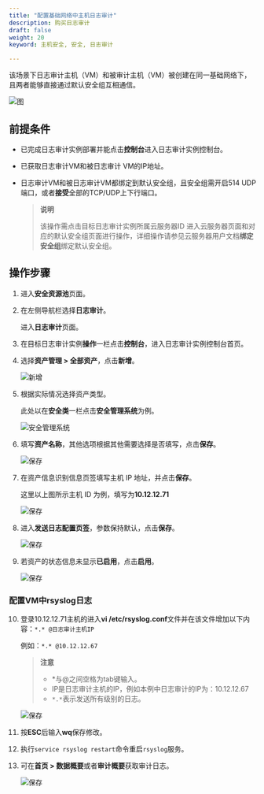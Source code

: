 ```yaml
---
title: "配置基础网络中主机日志审计"
description: 购买日志审计
draft: false
weight: 20
keyword: 主机安全, 安全, 日志审计

---
```


该场景下日志审计主机（VM）和被审计主机（VM）被创建在同一基础网络下，且两者能够直接通过默认安全组互相通信。

![图](../../../_images/blog1.png) 

## 前提条件

* 已完成日志审计实例部署并能点击**控制台**进入日志审计实例控制台。

* 已获取日志审计VM和被日志审计 VM的IP地址。

* 日志审计VM和被日志审计VM都绑定到默认安全组，且安全组需开启514 UDP端口，或者**接受**全部的TCP/UDP上下行端口。

  > **说明**
  >
  > 该操作需点击目标日志审计实例所属云服务器ID 进入云服务器页面和对应的默认安全组页面进行操作，详细操作请参见云服务器用户文档**绑定安全组**绑定默认安全组。

## 操作步骤

1. 进入**安全资源池**页面。

2. 在左侧导航栏选择**日志审计**。

   进入**日志审计**页面。

3. 在目标日志审计实例**操作**一栏点击**控制台**，进入日志审计实例控制台首页。

4. 选择**资产管理 > 全部资产**，点击**新增**。

   ![新增](../../../_images/blog2.png)

5. 根据实际情况选择资产类型。

   此处以在**安全类**一栏点击**安全管理系统**为例。

   ![安全管理系统](../../../_images/blog3.png)

6. 填写**资产名称**，其他选项根据其他需要选择是否填写，点击**保存**。

   ![保存](../../../_images/blog4.png)

7. 在资产信息识别信息页签填写主机 IP 地址，并点击**保存**。

   这里以上图所示主机 ID 为例，填写为**10.12.12.71**

   ![保存](../../../_images/blog5.png)

8. 进入**发送日志配置页签**，参数保持默认，点击**保存**。 

   ![保存](../../../_images/blog6.png)

9. 若资产的状态信息未显示**已启用**，点击**启用**。

   ![保存](../../../_images/blog7.png) 

### 配置VM中rsyslog日志

10. 登录10.12.12.71主机的进入**vi /etc/rsyslog.conf**文件并在该文件增加以下内容：`*.* @日志审计主机IP`

    例如：`*.* @10.12.12.67`

    > **注意**
    >
    > * *与@之间空格为tab键输入。
    > * IP是日志审计主机的IP，例如本例中日志审计的IP为：10.12.12.67
    > * `*.*`表示发送所有级别的日志。

    ![保存](../../../_images/blog8.png)  

11. 按**ESC**后输入**wq**保存修改。

12. 执行`service rsyslog restart`命令重启`rsyslog`服务。

13. 可在**首页 > 数据概要**或者**审计概要**获取审计日志。

    ![保存](../../../_images/blog9.png)  